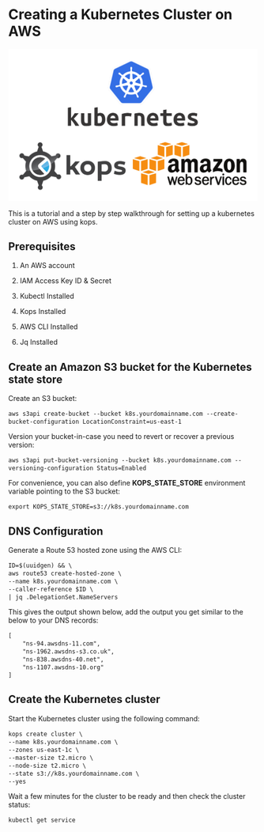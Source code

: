 # Creating a Kubernetes Cluster on AWS

![kubernetes_aws](./images/kops-aws-1.png)

This is a tutorial and a step by step walkthrough for setting up a kubernetes cluster on AWS using kops.


## Prerequisites

1. An AWS account

2. IAM Access Key ID & Secret

3. Kubectl Installed

4. Kops Installed

5. AWS CLI Installed

6. Jq Installed

## Create an Amazon S3 bucket for the Kubernetes state store

Create an S3 bucket:

```
aws s3api create-bucket --bucket k8s.yourdomainname.com --create-bucket-configuration LocationConstraint=us-east-1
```

Version your bucket-in-case you need to revert or recover a previous version:

```
aws s3api put-bucket-versioning --bucket k8s.yourdomainname.com --versioning-configuration Status=Enabled
```

For convenience, you can also define **KOPS_STATE_STORE** environment variable pointing to the S3 bucket:

```
export KOPS_STATE_STORE=s3://k8s.yourdomainname.com
```

## DNS Configuration

Generate a Route 53 hosted zone using the AWS CLI:

```
ID=$(uuidgen) && \
aws route53 create-hosted-zone \
--name k8s.yourdomainname.com \
--caller-reference $ID \
| jq .DelegationSet.NameServers
```

This gives the output shown below, add the output you get similar to the below to your DNS records:

```
[
    "ns-94.awsdns-11.com",
    "ns-1962.awsdns-s3.co.uk",
    "ns-838.awsdns-40.net",
    "ns-1107.awsdns-10.org"
]
```

## Create the Kubernetes cluster

Start the Kubernetes cluster using the following command:

```
kops create cluster \
--name k8s.yourdomainname.com \
--zones us-east-1c \
--master-size t2.micro \
--node-size t2.micro \
--state s3://k8s.yourdomainname.com \
--yes
```

Wait a few minutes for the cluster to be ready and then check the cluster status:

```
kubectl get service
```

